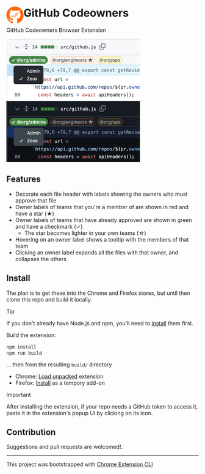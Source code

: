 # <img src="public/icons/icon_48.png" width="45" align="left"> GitHub Codeowners

GitHub Codeowners Browser Extension

<img src="Screenshot_light.png" alt="light screenshot" width="350"/>
<img src="Screenshot_dark.png" alt="dark screenshot" width="350"/>

## Features

- Decorate each file header with labels showing the owners who must approve that file
- Owner labels of teams that you're a member of are shown in red and have a star (★)
- Owner labels of teams that have already approved are shown in green and have a checkmark (✓)
  - The star becomes lighter in your own teams (☆)
- Hovering on an owner label shows a tooltip with the members of that team
- Clicking an owner label expands all the files with that owner, and collapses the others

## Install

The plan is to get these into the Chrome and Firefox stores, but until then clone this repo and build it locally.

> [!TIP]
> If you don't already have Node.js and npm, you'll need to [install](https://docs.npmjs.com/downloading-and-installing-node-js-and-npm) them first.

Build the extension:
```
npm install
npm run build
```
... then from the resulting `build/` directory
* Chrome: [Load unpacked](https://developer.chrome.com/docs/extensions/get-started/tutorial/hello-world#load-unpacked) extension
* Firefox: [Install](https://developer.mozilla.org/en-US/docs/Mozilla/Add-ons/WebExtensions/Your_first_WebExtension#installing) as a tempory add-on

> [!IMPORTANT]
> After installing the extension, if your repo needs a GitHub token to access it, paste it in the extension's popup UI by clicking on its icon.

## Contribution

Suggestions and pull requests are welcomed!.

---

This project was bootstrapped with [Chrome Extension CLI](https://github.com/dutiyesh/chrome-extension-cli)

